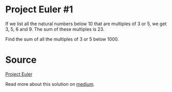 # Project Euler #1
If we list all the natural numbers below 10 that are multiples of 3 or 5, we get 3, 5, 6 and 9.
The sum of these multiples is 23.

Find the sum of all the multiples of 3 or 5 below 1000.

# Source
[Project Euler](https:www.projecteuler.net)

Read more about this solution on [medium](https://medium.com/@popflorin1705/javascript-coding-challenge-1-6d9c712963d2).
